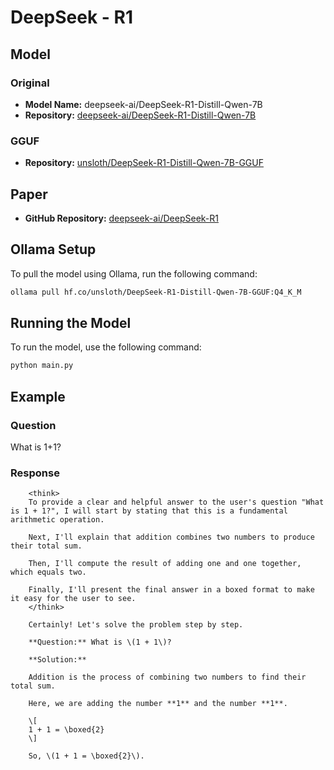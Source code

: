 # DeepSeek - R1

## Model

### Original
- **Model Name:** deepseek-ai/DeepSeek-R1-Distill-Qwen-7B
- **Repository:** [deepseek-ai/DeepSeek-R1-Distill-Qwen-7B](https://huggingface.co/deepseek-ai/DeepSeek-R1-Distill-Qwen-7B)

### GGUF
- **Repository:** [unsloth/DeepSeek-R1-Distill-Qwen-7B-GGUF](https://huggingface.co/unsloth/DeepSeek-R1-Distill-Qwen-7B-GGUF/tree/main)

## Paper
- **GitHub Repository:** [deepseek-ai/DeepSeek-R1](https://github.com/deepseek-ai/DeepSeek-R1)

## Ollama Setup
To pull the model using Ollama, run the following command:
```sh
ollama pull hf.co/unsloth/DeepSeek-R1-Distill-Qwen-7B-GGUF:Q4_K_M
```

## Running the Model
To run the model, use the following command:
```sh
python main.py
```

## Example

### Question
What is 1+1?

### Response


```
    <think>
    To provide a clear and helpful answer to the user's question "What is 1 + 1?", I will start by stating that this is a fundamental arithmetic operation.

    Next, I'll explain that addition combines two numbers to produce their total sum.

    Then, I'll compute the result of adding one and one together, which equals two.

    Finally, I'll present the final answer in a boxed format to make it easy for the user to see.
    </think>

    Certainly! Let's solve the problem step by step.

    **Question:** What is \(1 + 1\)?

    **Solution:**

    Addition is the process of combining two numbers to find their total sum. 

    Here, we are adding the number **1** and the number **1**.

    \[
    1 + 1 = \boxed{2}
    \]

    So, \(1 + 1 = \boxed{2}\).
```